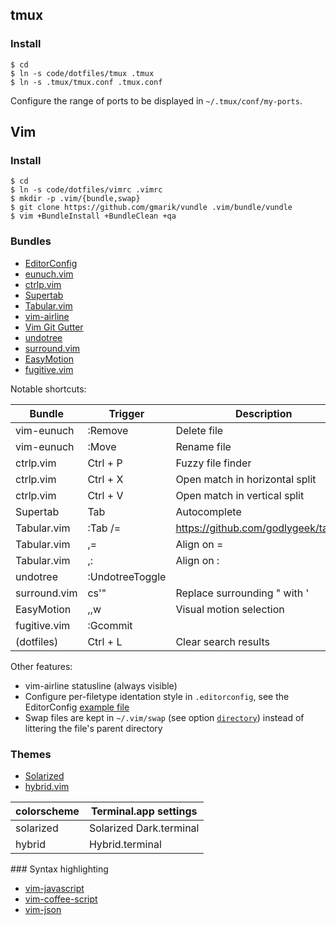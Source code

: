 ## tmux

### Install

    $ cd
    $ ln -s code/dotfiles/tmux .tmux
    $ ln -s .tmux/tmux.conf .tmux.conf

Configure the range of ports to be displayed in `~/.tmux/conf/my-ports`.

## Vim

### Install

    $ cd
    $ ln -s code/dotfiles/vimrc .vimrc
    $ mkdir -p .vim/{bundle,swap}
    $ git clone https://github.com/gmarik/vundle .vim/bundle/vundle
    $ vim +BundleInstall +BundleClean +qa

### Bundles

* [EditorConfig](https://github.com/editorconfig/editorconfig-vim)
* [eunuch.vim](https://github.com/tpope/vim-eunuch)
* [ctrlp.vim](https://github.com/kien/ctrlp.vim)
* [Supertab](https://github.com/ervandew/supertab)
* [Tabular.vim](https://github.com/godlygeek/tabular)
* [vim-airline](https://github.com/bling/vim-airline)
* [Vim Git Gutter](https://github.com/airblade/vim-gitgutter)
* [undotree](https://github.com/mbbill/undotree)
* [surround.vim](https://github.com/tpope/vim-surround)
* [EasyMotion](https://github.com/Lokaltog/vim-easymotion)
* [fugitive.vim](https://github.com/tpope/vim-fugitive)

Notable shortcuts:

Bundle       | Trigger         | Description
------------ | -------------   | -----------
vim-eunuch   | :Remove         | Delete file
vim-eunuch   | :Move           | Rename file
ctrlp.vim    | Ctrl + P        | Fuzzy file finder
ctrlp.vim    | Ctrl + X        | Open match in horizontal split
ctrlp.vim    | Ctrl + V        | Open match in vertical split
Supertab     | Tab             | Autocomplete
Tabular.vim  | :Tab /=         | https://github.com/godlygeek/tabular
Tabular.vim  | ,=              | Align on =
Tabular.vim  | ,:              | Align on :
undotree     | :UndotreeToggle |
surround.vim | cs'"            | Replace surrounding " with '
EasyMotion   | ,,w             | Visual motion selection
fugitive.vim | :Gcommit        |
(dotfiles)   | Ctrl + L        | Clear search results

Other features:

* vim-airline statusline (always visible)
* Configure per-filetype identation style in `.editorconfig`, see the EditorConfig [example file](http://editorconfig.org/#example-file)
* Swap files are kept in `~/.vim/swap` (see option [`directory`](http://vimdoc.sourceforge.net/htmldoc/options.html#%27directory%27)) instead of littering the file's parent directory

### Themes

* [Solarized](https://github.com/altercation/vim-colors-solarized)
* [hybrid.vim](https://github.com/w0ng/vim-hybrid)

colorscheme | Terminal.app settings
----------- | ---------------------
solarized   | Solarized Dark.terminal
hybrid      | Hybrid.terminal

### Syntax highlighting

* [vim-javascript](https://github.com/pangloss/vim-javascript)
* [vim-coffee-script](https://github.com/kchmck/vim-coffee-script)
* [vim-json](https://github.com/elzr/vim-json)
